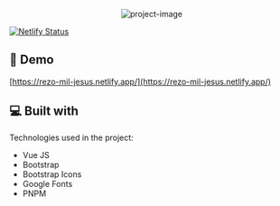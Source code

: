 <p align="center"><img src="https://socialify.git.ci/emamut/rezo-mil-jesus/image?font=Inter&amp;language=1&amp;name=1&amp;owner=1&amp;pattern=Plus&amp;stargazers=1&amp;theme=Auto" alt="project-image"></p>

[![Netlify Status](https://api.netlify.com/api/v1/badges/fdbc6c92-85b5-413b-86e0-b668b41b5c71/deploy-status)](https://app.netlify.com/sites/rezo-mil-jesus/deploys)

<h2>🚀 Demo</h2>

[https://rezo-mil-jesus.netlify.app/](https://rezo-mil-jesus.netlify.app/)

<h2>💻 Built with</h2>

Technologies used in the project:

- Vue JS
- Bootstrap
- Bootstrap Icons
- Google Fonts
- PNPM
